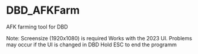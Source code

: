 # DBD_AFKFarm
AFK farming tool for DBD

Note:
Screensize (1920x1080) is required
Works with the 2023 UI. Problems may occur if the UI is changed in DBD
Hold ESC to end the programm


